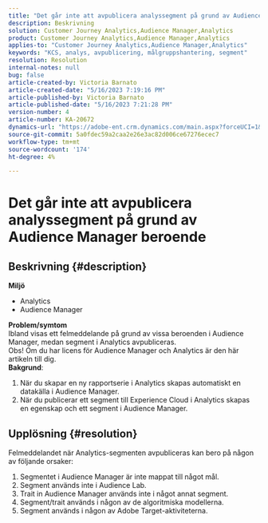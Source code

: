 ```yaml
---
title: "Det går inte att avpublicera analyssegment på grund av Audience Manager beroende"
description: Beskrivning
solution: Customer Journey Analytics,Audience Manager,Analytics
product: Customer Journey Analytics,Audience Manager,Analytics
applies-to: "Customer Journey Analytics,Audience Manager,Analytics"
keywords: "KCS, analys, avpublicering, målgruppshantering, segment"
resolution: Resolution
internal-notes: null
bug: false
article-created-by: Victoria Barnato
article-created-date: "5/16/2023 7:19:16 PM"
article-published-by: Victoria Barnato
article-published-date: "5/16/2023 7:21:28 PM"
version-number: 4
article-number: KA-20672
dynamics-url: "https://adobe-ent.crm.dynamics.com/main.aspx?forceUCI=1&pagetype=entityrecord&etn=knowledgearticle&id=08620c86-1ef4-ed11-8848-6045bd006ce9"
source-git-commit: 5a0fdec59a2caa2e26e3ac82d006ce67276ecec7
workflow-type: tm+mt
source-wordcount: '174'
ht-degree: 4%

---
```


# Det går inte att avpublicera analyssegment på grund av Audience Manager beroende

## Beskrivning {#description}

<b>Miljö</b>
- Analytics 
- Audience Manager

<b>Problem/symtom</b><br>Ibland visas ett felmeddelande på grund av vissa beroenden i Audience Manager, medan segment i Analytics avpubliceras.<br>Obs! Om du har licens för Audience Manager och Analytics är den här artikeln till dig.
 <br><b>Bakgrund</b>:
1. När du skapar en ny rapportserie i Analytics skapas automatiskt en datakälla i Audience Manager.
2. När du publicerar ett segment till Experience Cloud i Analytics skapas en egenskap och ett segment i Audience Manager.



## Upplösning {#resolution}


Felmeddelandet när Analytics-segmenten avpubliceras kan bero på någon av följande orsaker:

1. Segmentet i Audience Manager är inte mappat till något mål.
2. Segment används inte i Audience Lab.
3. Trait in Audience Manager används inte i något annat segment.
4. Segment/trait används i någon av de algoritmiska modellerna.
5. Segment används i någon av Adobe Target-aktiviteterna.

